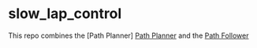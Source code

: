 # slow_lap_control
This repo combines the [Path Planner]
[Path Planner](https://github.com/MURDriverless/planner_exploratory) and the [Path Follower](https://github.com/MURDriverless/path_follower_ros/tree/develop)
